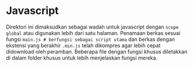 # Javascript

Direktori ini dimaksudkan sebagai wadah untuk javascript dengan `scope global` atau digunakan lebih dari satu halaman. Penamaan berkas sesuai fungsi `main.js # berfungsi sebagai script utama` dan berkas dengan ekstensi yang berakhir `.min.js` telah dikompres agar lebih cepat didownload oleh peramban. Beberapa file dengan fungsi khusus diletakkan di dalam folder khusus untuk lebih menjelaskan fungsi mereka.

